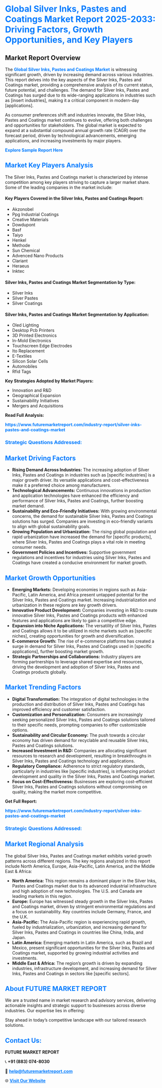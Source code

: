 <h1 style="color: #007BFF;">Global Silver Inks, Pastes and Coatings Market Report 2025-2033: Driving Factors, Growth Opportunities, and Key Players</h1>

<section id="overview">
<h2>Market Report Overview</h2>
<p>The <a href="https://www.futuremarketreport.com/industry-report/silver-inks-pastes-and-coatings-market" style="color: #007BFF; text-decoration: none;"><strong>Global Silver Inks, Pastes and Coatings Market</strong></a> is witnessing significant growth, driven by increasing demand across various industries. This report delves into the key aspects of the Silver Inks, Pastes and Coatings market, providing a comprehensive analysis of its current status, future potential, and challenges. The demand for Silver Inks, Pastes and Coatings has surged due to its wide-ranging applications in industries such as [insert industries], making it a critical component in modern-day [applications].</p>
<p>As consumer preferences shift and industries innovate, the Silver Inks, Pastes and Coatings market continues to evolve, offering both challenges and opportunities for stakeholders. The global market is expected to expand at a substantial compound annual growth rate (CAGR) over the forecast period, driven by technological advancements, emerging applications, and increasing investments by major players.</p>
</section>

<section id="overview">
<p><a href="https://www.futuremarketreport.com/request-sample/reportId=31416" style="color: #007BFF; text-decoration: none;"><strong>Explore Sample Report Here</strong></a></p>
</section>

<section id="key-players">
<h2 style="color: #007BFF;">Market Key Players Analysis</h2>
<p>The Silver Inks, Pastes and Coatings market is characterized by intense competition among key players striving to capture a larger market share. Some of the leading companies in the market include:</p>
<h4>Key Players Covered in the Silver Inks, Pastes and Coatings Report:</h4>
<ul><li>Akzonobel</li><li>Ppg Industrial Coatings</li><li>Creative Materials</li><li>Dowdupont</li><li>Basf</li><li>Taiyo</li><li>Henkel</li><li>Methode</li><li>Sun Chemical</li><li>Advenced Nano Products</li><li>Clariant</li><li>Heraeus</li><li>Inktec</li></ul>
<h4>Silver Inks, Pastes and Coatings Market Segmentation by Type:</h4>
<ul><li>Silver Inks</li><li>Silver Pastes</li><li>Silver Coatings</li></ul>

<h4>Silver Inks, Pastes and Coatings Market Segmentation by Application:</h4>
<ul><li>Oled Lighting</li><li>Desktop Pcb Printers</li><li>3D Printed Electronics</li><li>In-Mold Electronics</li><li>Touchscreen Edge Electrodes</li><li>Ito Replacement</li><li>E-Textiles</li><li>Silicon Solar Cells</li><li>Automobiles</li><li>Rfid Tags</li></ul>
<p><strong>Key Strategies Adopted by Market Players:</strong></p>
<ul>
<li>Innovation and R&D</li>
<li>Geographical Expansion</li>
<li>Sustainability Initiatives</li>
<li>Mergers and Acquisitions</li>
</ul>
</section>

<section>
<p><strong>Read Full Analysis: </strong></p><a href="https://www.futuremarketreport.com/industry-report/silver-inks-pastes-and-coatings-market" style="color: #007BFF; text-decoration: none;"><strong>https://www.futuremarketreport.com/industry-report/silver-inks-pastes-and-coatings-market</strong></a>
<h3 style="color: #007BFF;">Strategic Questions Addressed:</h3>
</section>

<section id="driving-factors">
<h2 style="color: #007BFF;">Market Driving Factors</h2>
<ul>
<li><strong>Rising Demand Across Industries:</strong> The increasing adoption of Silver Inks, Pastes and Coatings in industries such as [specific industries] is a major growth driver. Its versatile applications and cost-effectiveness make it a preferred choice among manufacturers.</li>
<li><strong>Technological Advancements:</strong> Continuous innovations in production and application technologies have enhanced the efficiency and performance of Silver Inks, Pastes and Coatings, further boosting market demand.</li>
<li><strong>Sustainability and Eco-Friendly Initiatives:</strong> With growing environmental concerns, the demand for sustainable Silver Inks, Pastes and Coatings solutions has surged. Companies are investing in eco-friendly variants to align with global sustainability goals.</li>
<li><strong>Growing Population and Urbanization:</strong> The rising global population and rapid urbanization have increased the demand for [specific products], where Silver Inks, Pastes and Coatings plays a vital role in meeting consumer needs.</li>
<li><strong>Government Policies and Incentives:</strong> Supportive government regulations and incentives for industries using Silver Inks, Pastes and Coatings have created a conducive environment for market growth.</li>
</ul>
</section>

<section id="growth-opportunities">
<h2 style="color: #007BFF;">Market Growth Opportunities</h2>
<ul>
<li><strong>Emerging Markets:</strong> Developing economies in regions such as Asia-Pacific, Latin America, and Africa present untapped potential for the Silver Inks, Pastes and Coatings market. Increasing industrialization and urbanization in these regions are key growth drivers.</li>
<li><strong>Innovative Product Development:</strong> Companies investing in R&D to create innovative Silver Inks, Pastes and Coatings products with enhanced features and applications are likely to gain a competitive edge.</li>
<li><strong>Expansion into Niche Applications:</strong> The versatility of Silver Inks, Pastes and Coatings allows it to be utilized in niche markets such as [specific niches], creating opportunities for growth and diversification.</li>
<li><strong>E-commerce Growth:</strong> The rise of e-commerce platforms has created a surge in demand for Silver Inks, Pastes and Coatings used in [specific applications], further boosting market growth.</li>
<li><strong>Strategic Partnerships and Collaborations:</strong> Industry players are forming partnerships to leverage shared expertise and resources, driving the development and adoption of Silver Inks, Pastes and Coatings products globally.</li>
</ul>
</section>

<section id="trending-factors">
<h2 style="color: #007BFF;">Market Trending Factors</h2>
<ul>
<li><strong>Digital Transformation:</strong> The integration of digital technologies in the production and distribution of Silver Inks, Pastes and Coatings has improved efficiency and customer satisfaction.</li>
<li><strong>Customization and Personalization:</strong> Consumers are increasingly seeking personalized Silver Inks, Pastes and Coatings solutions tailored to their specific needs, prompting companies to offer customizable options.</li>
<li><strong>Sustainability and Circular Economy:</strong> The push towards a circular economy has driven demand for recyclable and reusable Silver Inks, Pastes and Coatings solutions.</li>
<li><strong>Increased Investment in R&D:</strong> Companies are allocating significant resources to research and development, resulting in breakthroughs in Silver Inks, Pastes and Coatings technology and applications.</li>
<li><strong>Regulatory Compliance:</strong> Adherence to strict regulatory standards, particularly in industries like [specific industries], is influencing product development and quality in the Silver Inks, Pastes and Coatings market.</li>
<li><strong>Focus on Cost-Effectiveness:</strong> Businesses are exploring cost-efficient Silver Inks, Pastes and Coatings solutions without compromising on quality, making the market more competitive.</li>
</ul>
</section>

<section>
<p><strong>Get Full Report: </strong></p><a href="https://www.futuremarketreport.com/industry-report/silver-inks-pastes-and-coatings-market" style="color: #007BFF; text-decoration: none;"><strong>https://www.futuremarketreport.com/industry-report/silver-inks-pastes-and-coatings-market</strong></a>
<h3 style="color: #007BFF;">Strategic Questions Addressed:</h3>
</section>


<section id="regional-analysis">
<h2 style="color: #007BFF;">Market Regional Analysis</h2>
<p>The global Silver Inks, Pastes and Coatings market exhibits varied growth patterns across different regions. The key regions analyzed in this report include North America, Europe, Asia-Pacific, Latin America, and the Middle East & Africa:</p>
<ul>
<li><strong>North America:</strong> This region remains a dominant player in the Silver Inks, Pastes and Coatings market due to its advanced industrial infrastructure and high adoption of new technologies. The U.S. and Canada are leading markets in this region.</li>
<li><strong>Europe:</strong> Europe has witnessed steady growth in the Silver Inks, Pastes and Coatings market, driven by stringent environmental regulations and a focus on sustainability. Key countries include Germany, France, and the U.K.</li>
<li><strong>Asia-Pacific:</strong> The Asia-Pacific region is experiencing rapid growth, fueled by industrialization, urbanization, and increasing demand for Silver Inks, Pastes and Coatings in countries like China, India, and Japan.</li>
<li><strong>Latin America:</strong> Emerging markets in Latin America, such as Brazil and Mexico, present significant opportunities for the Silver Inks, Pastes and Coatings market, supported by growing industrial activities and investments.</li>
<li><strong>Middle East & Africa:</strong> The region’s growth is driven by expanding industries, infrastructure development, and increasing demand for Silver Inks, Pastes and Coatings in sectors like [specific sectors].</li>
</ul>
</section>

<footer>
<h2 style="color: #007BFF;">About FUTURE MARKET REPORT</h2>
<p>We are a trusted name in market research and advisory services, delivering actionable insights and strategic support to businesses across diverse industries. Our expertise lies in offering:</p>

<p>Stay ahead in today’s competitive landscape with our tailored research solutions.</p>

<h2 style="color: #007BFF;">Contact Us:</h2>
<p><strong>FUTURE MARKET REPORT</strong></p>
<p>📞 <strong>+91 (883) 074-8030</strong></p>
<p>📧 <strong><a href="mailto:help@futuremarketreport.com" style="color: #007BFF;">help@futuremarketreport.com</a></strong></p>
<p>🌐 <strong><a href="https://www.futuremarketreport.com/" style="color: #007BFF;">Visit Our Website</a></strong></p>
</footer>